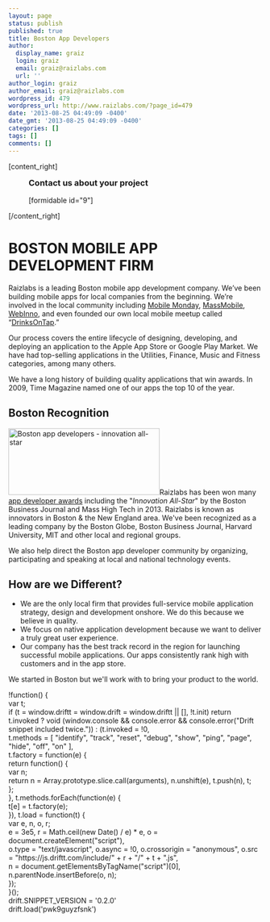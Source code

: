 ```yaml
---
layout: page
status: publish
published: true
title: Boston App Developers
author:
  display_name: graiz
  login: graiz
  email: graiz@raizlabs.com
  url: ''
author_login: graiz
author_email: graiz@raizlabs.com
wordpress_id: 479
wordpress_url: http://www.raizlabs.com/?page_id=479
date: '2013-08-25 04:49:09 -0400'
date_gmt: '2013-08-25 04:49:09 -0400'
categories: []
tags: []
comments: []
---
```

<p>[content_right]</p>
<div style="margin:0px 40px">
<h3 style="margin-top:0px">Contact us about your project</h3>
<p>[formidable id="9"]
</p></div>
<p>[/content_right]</p>
<h1>BOSTON MOBILE APP DEVELOPMENT FIRM</h1>
<p>Raizlabs is a leading Boston mobile app development company. We’ve been building mobile apps for local companies from the beginning. We’re involved in the local community including <a href="http://www.momoboston.com/">Mobile Monday</a>, <a href="http://www.meetup.com/massmobile/">MassMobile</a>, <a title="WebInno - Web Innovators Group" href="http://webinnovatorsgroup.com/">WebInno</a>, and even founded our own local mobile meetup called “<a title="DrinksOnTap" href="http://drinksdontap.org">DrinksOnTap</a>.”</p>
<p>Our process covers the entire lifecycle of designing, developing, and deploying an application to the Apple App Store or Google Play Market. We have had top-selling applications in the Utilities, Finance, Music and Fitness categories, among many others.</p>
<p>We have a long history of building quality applications that win awards. In 2009, Time Magazine named one of our apps the top 10 of the year.</p>
<h2>Boston Recognition</h2>
<p><img class="alignright size-full wp-image-6131" src="http://www.raizlabs.com/wp-content/uploads/2013/08/inovation_boston.jpg" alt="Boston app developers - innovation all-star" width="300" height="132" />Raizlabs has been won many <a href="http://www.raizlabs.com/company/app-awards/">app developer awards</a> including the "<em>Innovation All-Star</em>" by the Boston Business Journal and Mass High Tech in 2013. Raizlabs is known as innovators in Boston &amp; the New England area. We've been recognized as a leading company by the Boston Globe, Boston Business Journal, Harvard University, MIT and other local and regional groups.</p>
<p>We also help direct the Boston app developer community by organizing, participating and speaking at local and national technology events.</p>
<h2>How are we Different?</h2>
<ul>
<li>We are the only local firm that provides full-service mobile application strategy, design and development onshore. We do this because we believe in quality.</li>
<li>We focus on native application development because we want to deliver a truly great user experience.</li>
<li>Our company has the best track record in the region for launching successful mobile applications. Our apps consistently rank high with customers and in the app store.</li>
</ul>
<p>We started in Boston but we'll work with to bring your product to the world.</p>
<p><!-- Start of Async Drift Code --></p>
<p>!function() {<br />
  var t;<br />
  if (t = window.driftt = window.drift = window.driftt || [], !t.init) return t.invoked ? void (window.console &amp;&amp; console.error &amp;&amp; console.error("Drift snippet included twice.")) : (t.invoked = !0,<br />
  t.methods = [ "identify", "track", "reset", "debug", "show", "ping", "page", "hide", "off", "on" ],<br />
  t.factory = function(e) {<br />
    return function() {<br />
      var n;<br />
      return n = Array.prototype.slice.call(arguments), n.unshift(e), t.push(n), t;<br />
    };<br />
  }, t.methods.forEach(function(e) {<br />
    t[e] = t.factory(e);<br />
  }), t.load = function(t) {<br />
    var e, n, o, r;<br />
    e = 3e5, r = Math.ceil(new Date() / e) * e, o = document.createElement("script"),<br />
    o.type = "text/javascript", o.async = !0, o.crossorigin = "anonymous", o.src = "https://js.driftt.com/include/" + r + "/" + t + ".js",<br />
    n = document.getElementsByTagName("script")[0], n.parentNode.insertBefore(o, n);<br />
  });<br />
}();<br />
drift.SNIPPET_VERSION = '0.2.0'<br />
drift.load('pwk9guyzfsnk')</p>
<p><!-- End of Async Drift Code —&gt;--></p>
